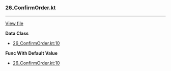 ### 26_ConfirmOrder.kt
---
[View file](../../recall_analyzed/26_ConfirmOrder.kt)

**Data Class**

 - [26_ConfirmOrder.kt:10](../../recall_analyzed/26_ConfirmOrder.kt#L10)

**Func With Default Value**

 - [26_ConfirmOrder.kt:10](../../recall_analyzed/26_ConfirmOrder.kt#L10)
